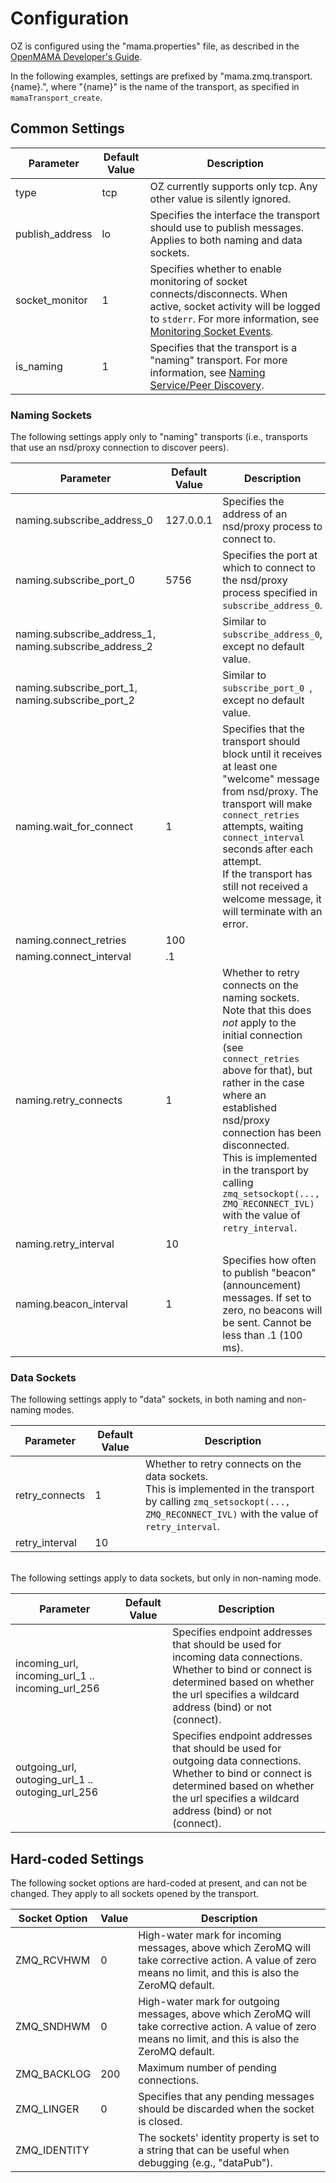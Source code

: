 # Configuration
OZ is configured using the "mama.properties" file, as described in the [OpenMAMA Developer's Guide](http://www.openmama.org/sites/default/files/OpenMAMA%20Developer%27s%20Guide%20C.pdf). 

In the following examples, settings are prefixed by "mama.zmq.transport.{name}.", where "{name}" is the name of the transport, as specified in `mamaTransport_create`.

## Common Settings

Parameter | Default Value | Description
-------- | -------- | ---------- 
type|tcp|OZ currently supports only tcp.  Any other value is silently ignored.
publish_address|lo|Specifies the interface the transport should use to publish messages.  Applies to both naming and data sockets.
socket_monitor|1|Specifies whether to enable monitoring of socket connects/disconnects.  When active, socket activity will be logged to `stderr`.  For more information, see [Monitoring Socket Events](Socket-Monitor.md).
is_naming|1|Specifies that the transport is a "naming" transport.  For more information, see [Naming Service/Peer Discovery](Naming-Service.md).


### Naming Sockets
The following settings apply only to "naming" transports (i.e., transports that use an nsd/proxy connection to discover peers).

Parameter | Default Value | Description
-------- | -------- | ----------
naming.subscribe_address_0 | 127.0.0.1 | Specifies the address of an nsd/proxy process to connect to.
naming.subscribe_port_0 | 5756 | Specifies the port at which to connect to the nsd/proxy process specified in `subscribe_address_0`.
naming.subscribe_address_1, naming.subscribe_address_2 |  | Similar to `subscribe_address_0`, except no default value.
naming.subscribe_port_1, naming.subscribe_port_2 | | Similar to `subscribe_port_0 `, except no default value.
naming.wait_for_connect|1|Specifies that the transport should block until it receives at least one "welcome" message from nsd/proxy. The transport will make `connect_retries` attempts, waiting `connect_interval` seconds after each attempt.  <br>If the transport has still not received a welcome message, it will terminate with an error. 
naming.connect_retries|100||
naming.connect_interval|.1| 
naming.retry_connects|1|Whether to retry connects on the naming sockets. <br>Note that this does *not* apply to the initial connection (see `connect_retries` above for that), but rather in the case where an established nsd/proxy connection has been disconnected.  <br>This is implemented in the transport by calling  `zmq_setsockopt(..., ZMQ_RECONNECT_IVL)` with the value of `retry_interval`.
naming.retry_interval|10| 
naming.beacon_interval|1|Specifies how often to publish "beacon" (announcement) messages.  If set to zero, no beacons will be sent.  Cannot be less than .1 (100 ms).

### Data Sockets

The following settings apply to "data" sockets, in both naming and non-naming modes.

Parameter | Default Value | Description
-------- | -------- | ---------- 
retry_connects|1|Whether to retry connects on the data sockets.<br>This is implemented in the transport by calling  `zmq_setsockopt(..., ZMQ_RECONNECT_IVL)` with the value of `retry_interval`.
retry_interval|10| 

<br>
The following settings apply to data sockets, but only in non-naming mode.

Parameter | Default Value | Description
-------- | -------- | ---------- 
incoming_url, incoming_url_1 .. incoming_url_256||Specifies endpoint addresses that should be used for incoming data connections.  Whether to bind or connect is determined based on whether the url specifies a wildcard address (bind) or not (connect).  
outgoing_url, outoging_url_1 .. outoging_url_256||Specifies endpoint addresses that should be used for outgoing data connections.  Whether to bind or connect is determined based on whether the url specifies a wildcard address (bind) or not (connect).  

## Hard-coded Settings
The following socket options are hard-coded at present, and can not be changed.  They apply to all sockets opened by the transport.

Socket Option | Value | Description
-----| ---- | ----
ZMQ_RCVHWM | 0 | High-water mark for incoming messages, above which ZeroMQ will take corrective action.  A value of zero means no limit, and this is also the ZeroMQ default.
ZMQ_SNDHWM | 0 | High-water mark for outgoing messages, above which ZeroMQ will take corrective action.  A value of zero means no limit, and this is also the ZeroMQ default.
ZMQ_BACKLOG | 200 | Maximum number of pending connections.
ZMQ_LINGER | 0 | Specifies that any pending messages should be discarded when the socket is closed.  
ZMQ_IDENTITY | | The sockets' identity property is set to a string that can be useful when debugging (e.g., "dataPub").
 
 

